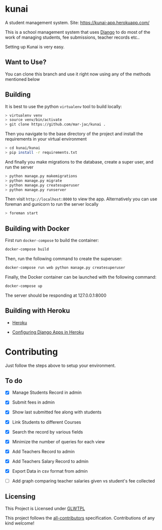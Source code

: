 # kunai
A student management system. Site: https://kunai-app.herokuapp.com/

This is a school management system that uses
[Django](https://www.google.com/search?client=opera&q=django+admin&sourceid=opera&ie=UTF-8&oe=UTF-8) to 
do most of the work of managing students, fee submissions, teacher records etc..

Setting up Kunai is very easy.

## Want to Use?
You can clone this branch and use it right now using any of the methods mentioned below

## Building

It is best to use the python `virtualenv` tool to build locally:

```bash
> virtualenv venv
> source venv/bin/activate
> git clone https://github.com/mar-jac/kunai .
```
Then you navigate to the base directory of the project and install the requirements in your virtual environment

```bash
> cd kunai/kunai
> pip install -r requirements.txt
```
And finally you make migrations to the database, create a super user, and run the server
```bash
> python manage.py makemigrations
> python manage.py migrate
> python manage.py createsuperuser
> python manage.py runserver
```

Then visit `http://localhost:8000` to view the app. Alternatively you
can use foreman and gunicorn to run the server locally

```bash
> foreman start
```
## Building with Docker
First run `docker-compose` to build the container:

```bash
docker-compose build
```

Then, run the following command to create the superuser:

```bash
docker-compose run web python manage.py createsuperuser
```

Finally, the Docker container can be launched with the following command:

```bash
docker-compose up
```

The server should be responding at 127.0.0.1:8000


## Building with Heroku
- [Heroku](https://devcenter.heroku.com/articles/deploying-python)

- [Configuring Django Apps in Heroku](https://devcenter.heroku.com/articles/django-app-configuration)


# Contributing

Just follow the steps above to setup your environment.

## To do

- [x] Manage Students Record in admin
- [x] Submit fees in admin
- [x] Show last submitted fee along with students
- [x] Link Students to different Courses
- [x] Search the record by various fields
- [x] Minimize the number of queries for each view
- [x] Add Teachers Record to admin
- [x] Add Teachers Salary Record to admin
- [x] Export Data in csv format from admin
- [ ] Add graph comparing teacher salaries given vs student's fee collected


## Licensing
This Project is Licensed under [GLWTPL](LICENSE)


This project follows the [all-contributors](https://github.com/all-contributors/all-contributors) specification. Contributions of any kind welcome!

